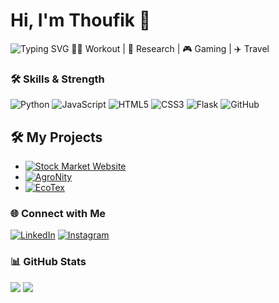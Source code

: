 # Hi, I'm Thoufik 👋
![Typing SVG](https://readme-typing-svg.herokuapp.com?font=Fira+Code&size=24&pause=1000&color=00FF00&width=1000&lines=AI+%7C+ML+%7C+Data+Analytics+%7C+Web+Development+Enthusiast;Passionate+about+building+intelligent+systems+%26+impactful+projects)
🏋️‍♂️ Workout | 🔬 Research | 🎮 Gaming | ✈️ Travel

### 🛠 Skills & Strength
![Python](https://img.shields.io/badge/Python-3776AB?style=for-the-badge&logo=python&logoColor=white)
![JavaScript](https://img.shields.io/badge/JavaScript-F7DF1E?style=for-the-badge&logo=javascript&logoColor=black)
![HTML5](https://img.shields.io/badge/HTML5-E34F26?style=for-the-badge&logo=html5&logoColor=white)
![CSS3](https://img.shields.io/badge/CSS3-1572B6?style=for-the-badge&logo=CSS3&logoColor=white)
![Flask](https://img.shields.io/badge/Flask-000000?style=for-the-badge&logo=flask&logoColor=white)
![GitHub](https://img.shields.io/badge/GitHub-181717?style=for-the-badge&logo=github&logoColor=white)


## 🛠️ My Projects

- [![Stock Market Website](https://img.shields.io/badge/StockMarket-Web-blue?style=for-the-badge)](https://github.com/thoufik1111/Stockmarketweb)
- [![AgroNity](https://img.shields.io/badge/AgroNity-AI%20Agricultural%20Assistant-orange?style=for-the-badge)](#)
- [![EcoTex](https://img.shields.io/badge/Textile%20AI%20Designer-AI%20Designer-blue?style=for-the-badge)](#)


### 🌐 Connect with Me
[![LinkedIn](https://img.shields.io/badge/LinkedIn-0A66C2?style=for-the-badge&logo=linkedin&logoColor=white)](https://linkedin.com/in/yourprofile](https://www.linkedin.com/in/mohammed-thoufik-316956293?utm_source=share&utm_campaign=share_via&utm_content=profile&utm_medium=android_app))
[![Instagram](https://img.shields.io/badge/Instagram-E4405F?style=for-the-badge&logo=instagram&logoColor=white)]([https://instagram.com/yourprofile](https://www.instagram.com/royal_beast_boy?igsh=OXhueHozN2hxanMy))

### 📊 GitHub Stats
![](https://github-readme-stats.vercel.app/api?username=thoufik1111&show_icons=true&theme=radical)
![](https://github-readme-streak-stats.herokuapp.com/?user=thoufik1111&theme=radical)
